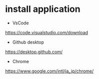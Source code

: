 # install application

- VsCode

https://code.visualstudio.com/download

- Github desktop

https://desktop.github.com/

- Chrome

https://www.google.com/intl/ja_jp/chrome/

